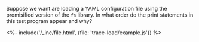 Suppose we want are loading a <g key="yaml">YAML</g> configuration file
using the promisified version of the `fs` library.
In what order do the print statements in this test program appear and why?

<%- include('/_inc/file.html', {file: 'trace-load/example.js'}) %>
